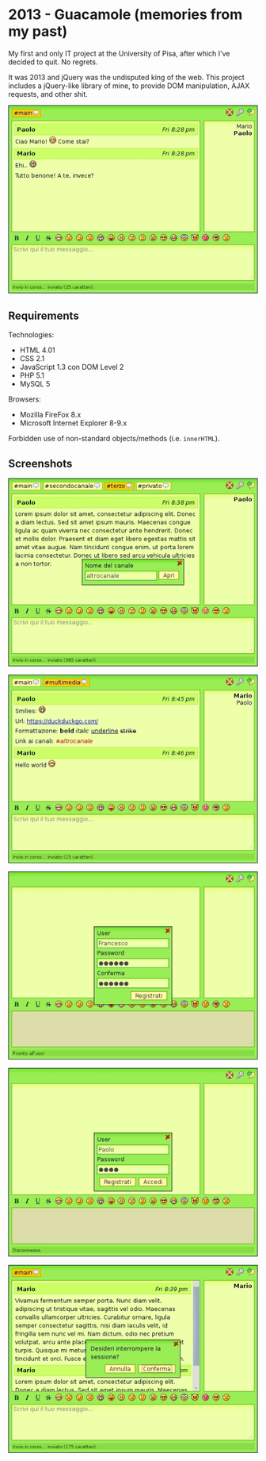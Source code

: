 # 2013 - Guacamole (memories from my past)

My first and only IT project at the University of Pisa, after which I've decided to quit. No regrets.

It was 2013 and jQuery was the undisputed king of the web. This project includes a jQuery-like library of mine,
to provide DOM manipulation, AJAX requests, and other shit.

![screenshot](doc/example.jpg)

## Requirements

Technologies:

* HTML 4.01
* CSS 2.1
* JavaScript 1.3 con DOM Level 2
* PHP 5.1
* MySQL 5

Browsers:

* Mozilla FireFox 8.x
* Microsoft Internet Explorer 8-9.x

Forbidden use of non-standard objects/methods (i.e. `innerHTML`).

## Screenshots

![screenshot](doc/openchannel.jpg)

![screenshot](doc/multimedia.jpg)

![screenshot](doc/signup.jpg)

![screenshot](doc/signin.jpg)

![screenshot](doc/signout.jpg)
